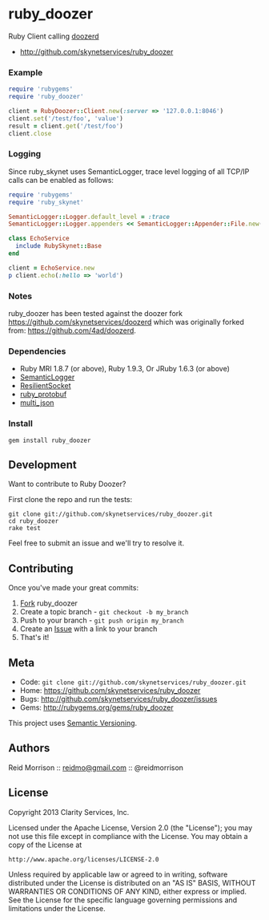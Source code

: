 ruby_doozer
===========

Ruby Client calling [doozerd](https://github.com/skynetservices/doozerd)

* http://github.com/skynetservices/ruby_doozer

### Example

```ruby
require 'rubygems'
require 'ruby_doozer'

client = RubyDoozer::Client.new(:server => '127.0.0.1:8046')
client.set('/test/foo', 'value')
result = client.get('/test/foo')
client.close
```

### Logging

Since ruby_skynet uses SemanticLogger, trace level logging of all TCP/IP
calls can be enabled as follows:

```ruby
require 'rubygems'
require 'ruby_skynet'

SemanticLogger::Logger.default_level = :trace
SemanticLogger::Logger.appenders << SemanticLogger::Appender::File.new('skynet.log')

class EchoService
  include RubySkynet::Base
end

client = EchoService.new
p client.echo(:hello => 'world')
```

### Notes

ruby_doozer has been tested against the doozer fork https://github.com/skynetservices/doozerd
which was originally forked from: https://github.com/4ad/doozerd.

### Dependencies

- Ruby MRI 1.8.7 (or above), Ruby 1.9.3,  Or JRuby 1.6.3 (or above)
- [SemanticLogger](http://github.com/ClarityServices/semantic_logger)
- [ResilientSocket](https://github.com/ClarityServices/resilient_socket)
- [ruby_protobuf](https://github.com/macks/ruby-protobuf)
- [multi_json](https://github.com/intridea/multi_json)

### Install

    gem install ruby_doozer

Development
-----------

Want to contribute to Ruby Doozer?

First clone the repo and run the tests:

    git clone git://github.com/skynetservices/ruby_doozer.git
    cd ruby_doozer
    rake test

Feel free to submit an issue and we'll try to resolve it.

Contributing
------------

Once you've made your great commits:

1. [Fork](http://help.github.com/forking/) ruby_doozer
2. Create a topic branch - `git checkout -b my_branch`
3. Push to your branch - `git push origin my_branch`
4. Create an [Issue](http://github.com/skynetservices/ruby_doozer/issues) with a link to your branch
5. That's it!

Meta
----

* Code: `git clone git://github.com/skynetservices/ruby_doozer.git`
* Home: <https://github.com/skynetservices/ruby_doozer>
* Bugs: <http://github.com/skynetservices/ruby_doozer/issues>
* Gems: <http://rubygems.org/gems/ruby_doozer>

This project uses [Semantic Versioning](http://semver.org/).

Authors
-------

Reid Morrison :: reidmo@gmail.com :: @reidmorrison

License
-------

Copyright 2013 Clarity Services, Inc.

Licensed under the Apache License, Version 2.0 (the "License");
you may not use this file except in compliance with the License.
You may obtain a copy of the License at

    http://www.apache.org/licenses/LICENSE-2.0

Unless required by applicable law or agreed to in writing, software
distributed under the License is distributed on an "AS IS" BASIS,
WITHOUT WARRANTIES OR CONDITIONS OF ANY KIND, either express or implied.
See the License for the specific language governing permissions and
limitations under the License.
